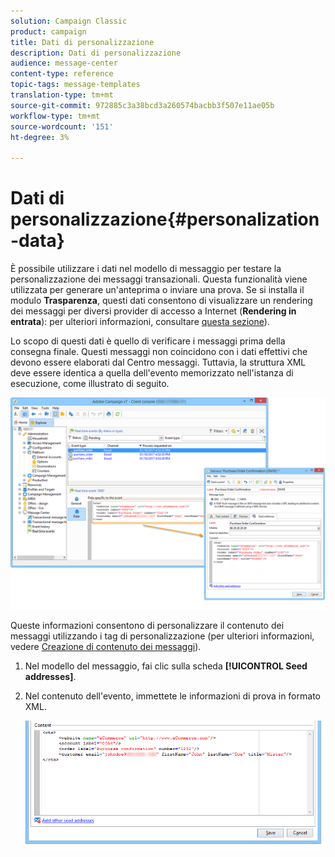 ```yaml
---
solution: Campaign Classic
product: campaign
title: Dati di personalizzazione
description: Dati di personalizzazione
audience: message-center
content-type: reference
topic-tags: message-templates
translation-type: tm+mt
source-git-commit: 972885c3a38bcd3a260574bacbb3f507e11ae05b
workflow-type: tm+mt
source-wordcount: '151'
ht-degree: 3%

---
```



# Dati di personalizzazione{#personalization-data}

È possibile utilizzare i dati nel modello di messaggio per testare la personalizzazione dei messaggi transazionali. Questa funzionalità viene utilizzata per generare un&#39;anteprima o inviare una prova. Se si installa il modulo **Trasparenza**, questi dati consentono di visualizzare un rendering dei messaggi per diversi provider di accesso a Internet (**Rendering in entrata**): per ulteriori informazioni, consultare [questa sezione](../../delivery/using/inbox-rendering.md)).

Lo scopo di questi dati è quello di verificare i messaggi prima della consegna finale. Questi messaggi non coincidono con i dati effettivi che devono essere elaborati dal Centro messaggi. Tuttavia, la struttura XML deve essere identica a quella dell&#39;evento memorizzato nell&#39;istanza di esecuzione, come illustrato di seguito.

![](assets/messagecenter_create_custo_006.png)

Queste informazioni consentono di personalizzare il contenuto dei messaggi utilizzando i tag di personalizzazione (per ulteriori informazioni, vedere [Creazione di contenuto dei messaggi](../../message-center/using/creating-message-content.md)).

1. Nel modello del messaggio, fai clic sulla scheda **[!UICONTROL Seed addresses]**.
1. Nel contenuto dell&#39;evento, immettete le informazioni di prova in formato XML.

   ![](assets/messagecenter_create_custo_001.png)

